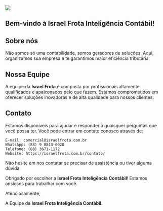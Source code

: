 <img src="assets/banner.png" href="Banner da Israel Frota" />

## Bem-vindo à Israel Frota Inteligência Contábil!

## Sobre nós

Não somos só uma contabilidade, somos geradores de soluções.
Aqui, organizamos sua empresa e te garantimos maior eficiência tributária.

## Nossa Equipe

A equipe da **Israel Frota** é composta por profissionais altamente qualificados e apaixonados pelo que fazem. Estamos comprometidos em oferecer soluções inovadoras e de alta qualidade para nossos clientes.

## Contato

Estamos disponíveis para ajudar e responder a quaisquer perguntas que você possa ter. Você pode entrar em contato conosco através de:

    E-mail: comercial@israelfrota.com.br
    WhatsApp: (88) 9 8843-0020
    Telefone: (88) 3671-1172
    Website: https://israelfrota.com.br/contato/

Não hesite em nos contatar se precisar de assistência ou tiver alguma dúvida.

Obrigado por escolher a **Israel Frota Inteligência Contábil**! Estamos ansiosos para trabalhar com você.

Atenciosamente,

A Equipe da **Israel Frota Inteligência Contábil**.

